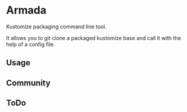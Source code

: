 # Armada

Kustomize packaging command line tool.

It allows you to git clone a packaged kustomize base and call it with the help of a config file. 

## Usage

## Community

## ToDo


